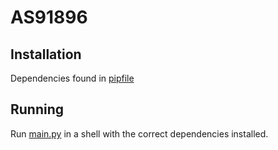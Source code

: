 # AS91896

## Installation
Dependencies found in [pipfile](Pipfile)

## Running
Run [main.py](bingo/main.py) in a shell with the correct dependencies installed.
